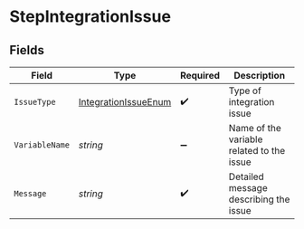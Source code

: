 # StepIntegrationIssue


## Fields

| Field                                                                   | Type                                                                    | Required                                                                | Description                                                             |
| ----------------------------------------------------------------------- | ----------------------------------------------------------------------- | ----------------------------------------------------------------------- | ----------------------------------------------------------------------- |
| `IssueType`                                                             | [IntegrationIssueEnum](../../Models/Components/IntegrationIssueEnum.md) | :heavy_check_mark:                                                      | Type of integration issue                                               |
| `VariableName`                                                          | *string*                                                                | :heavy_minus_sign:                                                      | Name of the variable related to the issue                               |
| `Message`                                                               | *string*                                                                | :heavy_check_mark:                                                      | Detailed message describing the issue                                   |